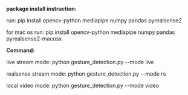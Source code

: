 
**package install instruction:**

run: pip install opencv-python mediapipe numpy pandas pyrealsense2

for mac os run: pip install opencv-python mediapipe numpy pandas pyrealsense2-macosx


**Command:**

live stream mode: python gesture_detection.py --mode live

realsense stream mode: python gesture_detection.py --mode rs

local video mode: python gesture_detection.py --mode video
